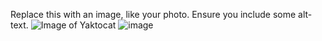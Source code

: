 Replace this with an image, like your photo. Ensure you include some alt-text.
![Image of Yaktocat](https://octodex.github.com/images/yaktocat.png)
![image](https://user-images.githubusercontent.com/56514617/178783727-7d6c0ba3-ae86-49ec-8731-056f83ddbb66.png)
